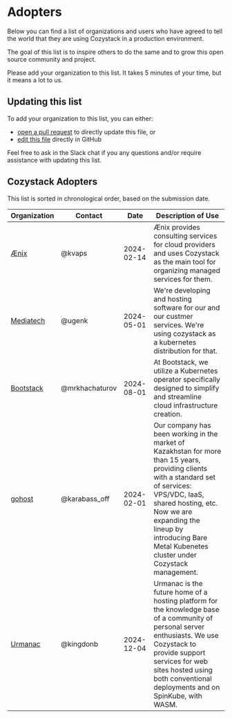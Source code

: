 # Adopters

Below you can find a list of organizations and users who have agreed to
tell the world that they are using Cozystack in a production environment.

The goal of this list is to inspire others to do the same and to grow
this open source community and project.

Please add your organization to this list. It takes 5 minutes of your time,
but it means a lot to us.

## Updating this list

To add your organization to this list, you can either:

- [open a pull request](https://github.com/aenix-io/cozystack/pulls) to directly update this file, or
- [edit this file](https://github.com/aenix-io/cozystack/blob/main/ADOPTERS.md) directly in GitHub

Feel free to ask in the Slack chat if you any questions and/or require
assistance with updating this list.

## Cozystack Adopters

This list is sorted in chronological order, based on the submission date.

| Organization | Contact | Date | Description of Use |
| ------------ | ------- | ---- | ------------------ |
| [Ænix](https://aenix.io/) | @kvaps | 2024-02-14 | Ænix provides consulting services for cloud providers and uses Cozystack as the main tool for organizing managed services for them. |
| [Mediatech](https://mediatech.dev/) | @ugenk | 2024-05-01 | We're developing and hosting software for our and our custmer services. We're using cozystack as a kubernetes distribution for that. |
| [Bootstack](https://bootstack.app/) | @mrkhachaturov | 2024-08-01| At Bootstack, we utilize a Kubernetes operator specifically designed to simplify and streamline cloud infrastructure creation.|
| [gohost](https://gohost.kz/) | @karabass_off | 2024-02-01 | Our company has been working in the market of Kazakhstan for more than 15 years, providing clients with a standard set of services: VPS/VDC, IaaS, shared hosting, etc. Now we are expanding the lineup by introducing Bare Metal Kubenetes cluster under Cozystack management. |
| [Urmanac](https://urmanac.com) | @kingdonb | 2024-12-04 | Urmanac is the future home of a hosting platform for the knowledge base of a community of personal server enthusiasts. We use Cozystack to provide support services for web sites hosted using both conventional deployments and on SpinKube, with WASM. |
